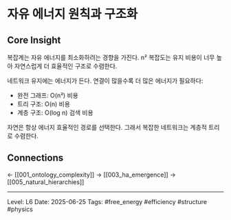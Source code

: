 # 자유 에너지 원칙과 구조화

## Core Insight
복잡계는 자유 에너지를 최소화하려는 경향을 가진다. n² 복잡도는 유지 비용이 너무 높아 자연스럽게 더 효율적인 구조로 수렴한다.

네트워크 유지에는 에너지가 든다. 연결이 많을수록 더 많은 에너지가 필요하다:
- 완전 그래프: O(n²) 비용
- 트리 구조: O(n) 비용
- 계층 구조: O(log n) 검색 비용

자연은 항상 에너지 효율적인 경로를 선택한다. 그래서 복잡한 네트워크는 계층적 트리로 수렴한다.

## Connections
← [[001_ontology_complexity]]
→ [[003_ha_emergence]]
→ [[005_natural_hierarchies]]

---
Level: L6
Date: 2025-06-25
Tags: #free_energy #efficiency #structure #physics